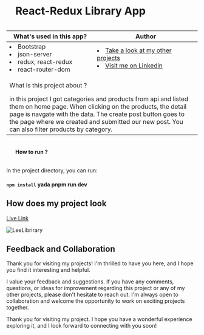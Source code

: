 <div id="user-content-toc">
  <ul align="left">
    <summary><h1 style="display: inline-block">React-Redux Library App</h1></summary>
  </ul>
</div>

<table>
   <thead>
        <tr>
            <th>What's used in this app?</th>
            <th>Author</th>
        </tr>
    </thead>
  <tbody>
  <tr>
    <td> <li> Bootstrap  <li> json-server <li>redux, react-redux <li>react-router-dom</td>
    <td> <li> <a href="https://github.com/AliDurul">Take a look at my other projects</a> <li> <a href="https://www.linkedin.com/in/ali-durul/">Visit me on Linkedin</a>
  </tr>
  <tr>
    <td colspan="2"> <p>What is this project about ?</p>
      in this project I got categories and products from api and listed them on home page. When clicking on the products, the detail page is navgate with the data. The create post button goes to the page where we       created and submitted our new post. You can also filter products by category.
    </td>
  </tr>
      </tbody>
</table>

<div id="user-content-toc">
  <ul align="left">
    <summary><h4 style="display: inline-block">How to run ?</h4></summary>
  </ul>
</div>

In the project directory, you can run:

#### `npm install` yada pnpm run dev

<h2>How does my project look</h2>

[Live Link](https://github.com/kamilarici/tw8-2-react-comp)

![LeeLibrirary](https://github.com/AliDurul/Lee-Library/assets/80897590/76766085-6395-4bbd-a285-6acbaab5bedc)

## Feedback and Collaboration
Thank you for visiting my projects! I'm thrilled to have you here, and I hope you find it interesting and helpful.

I value your feedback and suggestions. If you have any comments, questions, or ideas for improvement regarding this project or any of my other projects, please don't hesitate to reach out. I'm always open to collaboration and welcome the opportunity to work on exciting projects together.

Thank you for visiting my project. I hope you have a wonderful experience exploring it, and I look forward to connecting with you soon!



